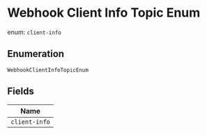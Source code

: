 
# Webhook Client Info Topic Enum

enum: `client-info`

## Enumeration

`WebhookClientInfoTopicEnum`

## Fields

| Name |
|  --- |
| `client-info` |

